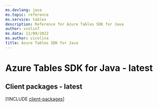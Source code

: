 ```yaml
---
ms.devlang: java
ms.topic: reference
ms.service: tables
description: Reference for Azure Tables SDK for Java
author: vcolin7
ms.data: 11/09/2022
ms.author: vicolina
title: Azure Tables SDK for Java
---
```

# Azure Tables SDK for Java - latest

## Client packages - latest
[!INCLUDE [client-packages](tables-client-index.md)]